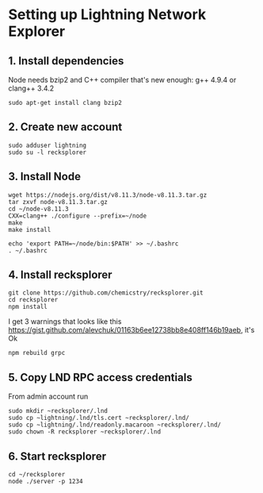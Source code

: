# Setting up Lightning Network Explorer

## 1. Install dependencies

Node needs bzip2 and C++ compiler that's new enough: g++ 4.9.4 or clang++ 3.4.2 

    sudo apt-get install clang bzip2
    
## 2. Create new account
    sudo adduser lightning
    sudo su -l recksplorer

## 3. Install Node
    wget https://nodejs.org/dist/v8.11.3/node-v8.11.3.tar.gz
    tar zxvf node-v8.11.3.tar.gz
    cd ~/node-v8.11.3
    CXX=clang++ ./configure --prefix=~/node
    make
    make install

    echo 'export PATH=~/node/bin:$PATH' >> ~/.bashrc
    . ~/.bashrc
    
## 4. Install recksplorer

    git clone https://github.com/chemicstry/recksplorer.git
    cd recksplorer
    npm install 

I get 3 warnings that looks like this https://gist.github.com/alevchuk/01163b6ee12738bb8e408ff146b19aeb, it's Ok
    
    npm rebuild grpc
    
## 5. Copy LND RPC access credentials

From admin account run

    sudo mkdir ~recksplorer/.lnd
    sudo cp ~lightning/.lnd/tls.cert ~recksplorer/.lnd/
    sudo cp ~lightning/.lnd/readonly.macaroon ~recksplorer/.lnd/
    sudo chown -R recksplorer ~recksplorer/.lnd
    
## 6. Start recksplorer

    cd ~/recksplorer
    node ./server -p 1234

